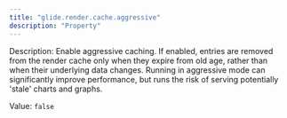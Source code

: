 ```yaml
---
title: "glide.render.cache.aggressive"
description: "Property"
---
```


Description: Enable aggressive caching. If enabled, entries are removed from the render cache only when they expire from old age, rather than when their underlying data changes. Running in aggressive mode can significantly improve performance, but runs the risk of serving potentially 'stale' charts and graphs.

Value: `false`